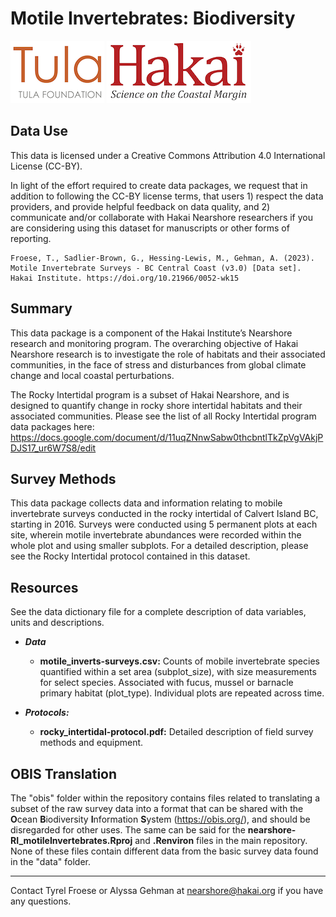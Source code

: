 # Motile Invertebrates: Biodiversity

<div float="left">
<img src=docs/logos/tula-logo.png />
<img src=docs/logos/hakai-logo.png />
</div>

## Data Use

This data is licensed under a Creative Commons Attribution 4.0 International 
License (CC-BY).

In light of the effort required to create data packages, we request that in
addition to following the CC-BY license terms, that users 1) respect the data 
providers, and provide helpful feedback on data quality, and 2) communicate 
and/or collaborate with Hakai Nearshore researchers if you are considering 
using this dataset for manuscripts or other forms of reporting.

```
Froese, T., Sadlier-Brown, G., Hessing-Lewis, M., Gehman, A. (2023). 
Motile Invertebrate Surveys - BC Central Coast (v3.0) [Data set]. 
Hakai Institute. https://doi.org/10.21966/0052-wk15
```

## Summary

This data package is a component of the Hakai Institute’s Nearshore 
research and monitoring program. The overarching objective of Hakai Nearshore 
research is to investigate the role of habitats and their associated 
communities, in the face of stress and disturbances from global climate change 
and local coastal perturbations. 

The Rocky Intertidal program is a subset of Hakai Nearshore, and is designed to 
quantify change in rocky shore intertidal habitats and their associated 
communities. Please see the list of all Rocky Intertidal program data packages 
here: 
https://docs.google.com/document/d/11uqZNnwSabw0thcbntlTkZpVgVAkjPDJS17_ur6W7S8/edit 

## Survey Methods

This data package collects data and information relating to mobile 
invertebrate surveys conducted in the rocky intertidal of Calvert Island BC, 
starting in 2016. Surveys were conducted using 5 permanent plots at each site, 
wherein motile invertebrate abundances were recorded within the whole plot and 
using smaller subplots. For a detailed description, please see the Rocky 
Intertidal protocol contained in this dataset.

## Resources

See the data dictionary file for a complete description of data variables, 
units and descriptions.

- ***Data*** 
	- **motile_inverts-surveys.csv:** Counts of mobile invertebrate species 
	quantified within a set area (subplot_size), with size measurements for select 
	species. Associated with fucus, mussel or barnacle primary habitat (plot_type). 
	Individual plots are repeated across time.

- ***Protocols:***
	- **rocky_intertidal-protocol.pdf:** Detailed description of field survey 
	methods and equipment. 	

## OBIS Translation

The "obis" folder within the repository contains files related to translating a 
subset of the raw survey data into a format that can be shared with the 
**O**cean **B**iodiversity **I**nformation **S**ystem (https://obis.org/), and 
should be disregarded for other uses.  The same can be said for the 
**nearshore-RI_motileInvertebrates.Rproj** and **.Renviron** files in the main 
repository. None of these files contain different data from the basic survey 
data found in the "data" folder.

---
Contact Tyrel Froese or Alyssa Gehman at nearshore@hakai.org if you have any 
questions.
